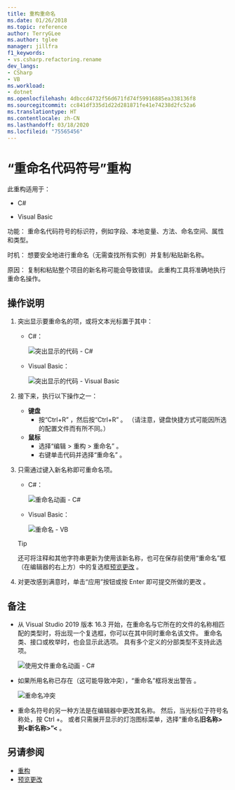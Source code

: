 ```yaml
---
title: 重构重命名
ms.date: 01/26/2018
ms.topic: reference
author: TerryGLee
ms.author: tglee
manager: jillfra
f1_keywords:
- vs.csharp.refactoring.rename
dev_langs:
- CSharp
- VB
ms.workload:
- dotnet
ms.openlocfilehash: 4dbccd4732f56d671fd74f59916885ea338136f8
ms.sourcegitcommit: cc841df335d1d22d281871fe41e74238d2fc52a6
ms.translationtype: HT
ms.contentlocale: zh-CN
ms.lasthandoff: 03/18/2020
ms.locfileid: "75565456"
---
```

# <a name="rename-a-code-symbol-refactoring"></a>“重命名代码符号”重构

此重构适用于：

- C#

- Visual Basic

功能：  重命名代码符号的标识符，例如字段、本地变量、方法、命名空间、属性和类型。

时机：  想要安全地进行重命名（无需查找所有实例）并复制/粘贴新名称。

原因：  复制和粘贴整个项目的新名称可能会导致错误。 此重构工具将准确地执行重命名操作。

## <a name="how-to"></a>操作说明

1. 突出显示要重命名的项，或将文本光标置于其中：

   - C#：

       ![突出显示的代码 - C#](media/rename-highlight-cs.png)

   - Visual Basic：

       ![突出显示的代码 - Visual Basic](media/rename-highlight-vb.png)

2. 接下来，执行以下操作之一：

   - **键盘**
      - 按“Ctrl+R”  ，然后按“Ctrl+R”  。 （请注意，键盘快捷方式可能因所选的配置文件而有所不同。）
   - **鼠标**
      - 选择“编辑 > 重构 > 重命名”  。
      - 右键单击代码并选择“重命名”  。

3. 只需通过键入新名称即可重命名项。

   - C#：

      ![重命名动画 - C#](media/rename-animated-cs.gif)

   - Visual Basic：

      ![重命名 - VB](media/rename-rename-vb.png)

   > [!TIP]
   > 还可将注释和其他字符串更新为使用该新名称，也可在保存前使用“重命名”框（在编辑器的右上方）中的复选框[预览更改](../../ide/preview-changes.md)  。

4. 对更改感到满意时，单击“应用”按钮或按 Enter 即可提交所做的更改   。

## <a name="remarks"></a>备注

- 从 Visual Studio 2019 版本 16.3 开始，在重命名与它所在的文件的名称相匹配的类型时，将出现一个复选框，你可以在其中同时重命名该文件。 重命名类、接口或枚举时，也会显示此选项。 具有多个定义的分部类型不支持此选项。

   ![使用文件重命名动画 - C#](media/rename-with-file-animated-cs.gif)

- 如果所用名称已存在（这可能导致冲突），“重命名”框将发出警告  。

   ![重命名冲突](media/rename-conflict-cs.png)

- 重命名符号的另一种方法是在编辑器中更改其名称。 然后，当光标位于符号名称处，按 Ctrl  +。  或者只需展开显示的灯泡图标菜单，选择“重命名**旧名称>到\<新名称>”\<** 。

## <a name="see-also"></a>另请参阅

- [重构](../refactoring-in-visual-studio.md)
- [预览更改](../../ide/preview-changes.md)

